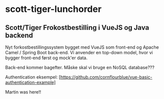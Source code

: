 # scott-tiger-lunchorder
## Scott/Tiger Frokostbestilling i VueJS og Java backend

Nyt forkostbestillingssystem bygget med VueJS som front-end og Apache Camel / Spring Boot back-end.
Vi anvender en top-down model, hvor vi bygger front-end først og mock'er data.

Back-end kommer bagefter. Måske skal vi bruge en NoSQL database???

Authentication eksempel: [https://github.com/cornflourblue/vue-basic-authentication-example]

Martin was here!!

